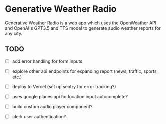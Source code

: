 # Generative Weather Radio
Generative Weather Radio is a web app which uses the OpenWeather API and OpenAI's GPT3.5 and TTS model to generate audio weather reports for any city.

## TODO
- [ ] add error handling for form inputs
- [ ] explore other api endpoints for expanding report (news, traffic, sports, etc.)
- [ ] deploy to Vercel (set up sentry for error tracking?)
- [ ] uses google places api for location input autocomplete?
- [ ] build custom audio player component?
- [ ] clerk user authentication?

